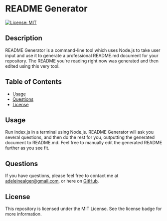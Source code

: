 # README Generator

  [![License: MIT](https://img.shields.io/badge/License-MIT-yellow.svg)](https://opensource.org/licenses/MIT)

  ## Description

  README Generator is a command-line tool which uses Node.js to take user input and use it to generate a professional README.md document for your repository. The README you're reading right now was generated and then edited using this very tool.

  ## Table of Contents

  - [Usage](#usage)
  - [Questions](#questions)
  - [License](#license)

  ## Usage

  Run index.js in a terminal using Node.js. README Generator will ask you several questions, and then do the rest for you, outputting the generated document to README.md. Feel free to manually edit the generated README further as you see fit.

  ## Questions

  If you have questions, please feel free to contact me at adeleinealger@gmail.com, or here on [GitHub](https://github.com/adeleinealger).

  ## License

  This repository is licensed under the MIT License. See the license badge for more information.
  